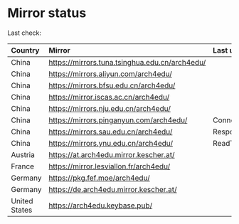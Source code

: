 <script src="./time.js"></script>
# Mirror status
Last check: <script type="text/javascript">localize(1669990685.9029844);</script>

|Country|Mirror|Last update|
|:------|:-----|:----------|
|China|https://mirrors.tuna.tsinghua.edu.cn/arch4edu/|<script type="text/javascript">localize(1669962901);</script>|
|China|https://mirrors.aliyun.com/arch4edu/|<script type="text/javascript">localize(1669876732);</script>|
|China|https://mirrors.bfsu.edu.cn/arch4edu/|<script type="text/javascript">localize(1669962901);</script>|
|China|https://mirror.iscas.ac.cn/arch4edu/|<script type="text/javascript">localize(1669962901);</script>|
|China|https://mirrors.nju.edu.cn/arch4edu/|<script type="text/javascript">localize(1669876732);</script>|
|China|https://mirrors.pinganyun.com/arch4edu/|ConnectTimeout|
|China|https://mirrors.sau.edu.cn/arch4edu/|Response 500|
|China|https://mirrors.ynu.edu.cn/arch4edu/|ReadTimeout|
|Austria|https://at.arch4edu.mirror.kescher.at/|<script type="text/javascript">localize(1669962901);</script>|
|France|https://mirror.lesviallon.fr/arch4edu/|<script type="text/javascript">localize(1669962901);</script>|
|Germany|https://pkg.fef.moe/arch4edu/|<script type="text/javascript">localize(1669962901);</script>|
|Germany|https://de.arch4edu.mirror.kescher.at/|<script type="text/javascript">localize(1669962901);</script>|
|United States|https://arch4edu.keybase.pub/|<script type="text/javascript">localize(1669919743);</script>|

<script src="./tablefilter/tablefilter.js"></script>
<script src="./table.js"></script>